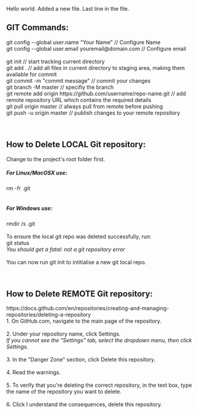 Hello world.
Added a new file.
Last line in the file.

<h2>GIT Commands:</h2>
git config --global user.name "Your Name" // Configure Name<br>
git config --global user.email youremail@domain.com // Configure email<br>
<br>
git init // start tracking current directory<br>
git add . // add all files in current directory to staging area, making them available for commit<br>
git commit -m "commit message" // commit your changes<br>
git branch -M master // specifiy the branch<br>
git remote add origin https://github.com/username/repo-name.git // add remote repository URL which contains the required details<br>
git pull origin master // always pull from remote before pushing<br>
git push -u origin master // publish changes to your remote repository<br>
<br>
<br>
<h2>How to Delete LOCAL Git repository:</h2>
Change to the project's root folder first.<br>
<h5> For Linux/MacOSX use:</h5>
rm -fr .git<br>
<br>
<h5>For Windows use:</h5>
rmdir /s .git<br>
<br>
To ensure the local git repo was deleted successfully, run:<br>
git status<br>
<em>You should get a  fatal: not a git repository error</em><br>
<br>
You can now run git init to intitialise a new git local repo.<br>
<br>
<br>
<h2>How to Delete REMOTE Git repository:</h2>
https://docs.github.com/en/repositories/creating-and-managing-repositories/deleting-a-repository<br>
1. On GitHub.com, navigate to the main page of the repository.<br>
<br>
2. Under your repository name, click Settings.<br>
<em>If you cannot see the "Settings" tab, select the dropdown menu, then click Settings.</em><br>
<br>
3. In the "Danger Zone" section, click Delete this repository.<br>
<br>
4. Read the warnings.<br>
<br>
5. To verify that you're deleting the correct repository, in the text box, type the name of the repository you want to delete.<br>
<br>
6. Click I understand the consequences, delete this repository.<br>
<br>
